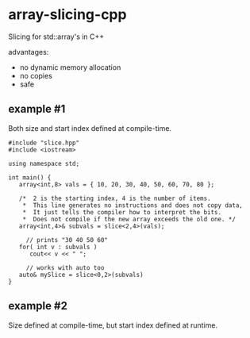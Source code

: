 array-slicing-cpp
=================

Slicing for std::array's in C++

advantages:
- no dynamic memory allocation
- no copies
- safe

example #1 
----------
Both size and start index defined at compile-time.

    #include "slice.hpp"
    #include <iostream>

    using namespace std;

    int main() {
       array<int,8> vals = { 10, 20, 30, 40, 50, 60, 70, 80 };
 
       /*  2 is the starting index, 4 is the number of items.
        *  This line generates no instructions and does not copy data,
        *  It just tells the compiler how to interpret the bits.
        *  Does not compile if the new array exceeds the old one. */
       array<int,4>& subvals = slice<2,4>(vals);
 
         // prints "30 40 50 60"
       for( int v : subvals )
          cout<< v << " ";

         // works with auto too
       auto& mySlice = slice<0,2>(subvals)
    }

example #2
----------
Size defined at compile-time, but start index defined at runtime.
